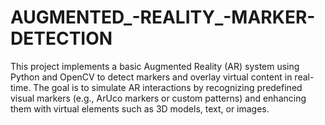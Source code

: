 # AUGMENTED_-REALITY_-MARKER-DETECTION
This project implements a basic Augmented Reality (AR) system using Python and OpenCV to detect markers and overlay virtual content in real-time. The goal is to simulate AR interactions by recognizing predefined visual markers (e.g., ArUco markers or custom patterns) and enhancing them with virtual elements such as 3D models, text, or images.
